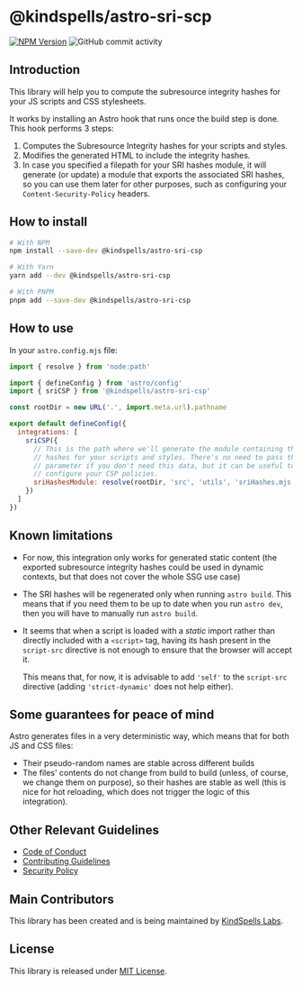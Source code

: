 # @kindspells/astro-sri-scp

[![NPM Version](https://img.shields.io/npm/v/%40kindspells%2Fastro-sri-csp)](https://www.npmjs.com/package/@kindspells/astro-sri-csp)
![GitHub commit activity](https://img.shields.io/github/commit-activity/w/kindspells/astro-sri-csp)

## Introduction

This library will help you to compute the subresource integrity hashes for your
JS scripts and CSS stylesheets.

It works by installing an Astro hook that runs once the build step is done. This
hook performs 3 steps:
1. Computes the Subresource Integrity hashes for your scripts and styles.
2. Modifies the generated HTML to include the integrity hashes.
3. In case you specified a filepath for your SRI hashes module, it will generate
   (or update) a module that exports the associated SRI hashes, so you can use
   them later for other purposes, such as configuring your
   `Content-Security-Policy` headers.

## How to install

```bash
# With NPM
npm install --save-dev @kindspells/astro-sri-csp

# With Yarn
yarn add --dev @kindspells/astro-sri-csp

# With PNPM
pnpm add --save-dev @kindspells/astro-sri-csp
```

## How to use

In your `astro.config.mjs` file:

```javascript
import { resolve } from 'node:path'

import { defineConfig } from 'astro/config'
import { sriCSP } from '@kindspells/astro-sri-csp'

const rootDir = new URL('.', import.meta.url).pathname

export default defineConfig({
  integrations: [
    sriCSP({
      // This is the path where we'll generate the module containing the SRI
      // hashes for your scripts and styles. There's no need to pass this
      // parameter if you don't need this data, but it can be useful to
      // configure your CSP policies.
      sriHashesModule: resolve(rootDir, 'src', 'utils', 'sriHashes.mjs'),
    })
  ]
})
```

## Known limitations

- For now, this integration only works for generated static content (the
  exported subresource integrity hashes could be used in dynamic contexts, but
  that does not cover the whole SSG use case)

- The SRI hashes will be regenerated only when running `astro build`. This means
  that if you need them to be up to date when you run `astro dev`, then you will
  have to manually run `astro build`.

- It seems that when a script is loaded with a _static_ import rather than
  directly included with a `<script>` tag, having its hash present in the
  `script-src` directive is not enough to ensure that the browser will accept
  it.
  
  This means that, for now, it is advisable to add `'self'` to the `script-src`
  directive (adding `'strict-dynamic'` does not help either).

## Some guarantees for peace of mind

Astro generates files in a very deterministic way, which means that for both JS
and CSS files:
  - Their pseudo-random names are stable across different builds
  - The files' contents do not change from build to build (unless, of course, we
    change them on purpose), so their hashes are stable as well (this is nice
    for hot reloading, which does not trigger the logic of this integration).

## Other Relevant Guidelines

- [Code of Conduct](https://github.com/KindSpells/astro-sri-csp?tab=coc-ov-file)
- [Contributing Guidelines](https://github.com/KindSpells/astro-sri-csp/blob/main/CONTRIBUTING.md)
- [Security Policy](https://github.com/KindSpells/astro-sri-csp/security/policy)

## Main Contributors

This library has been created and is being maintained by
[KindSpells Labs](https://kindspells.dev/?utm_source=github&utm_medium=astro_sri_scp&utm_campaign=floss).

## License

This library is released under [MIT License](https://github.com/KindSpells/astro-sri-csp?tab=MIT-1-ov-file).
